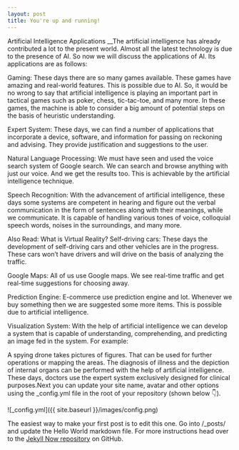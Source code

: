 ```yaml
---
layout: post
title: You're up and running!
---
```


Artificial Intelligence Applications
__The artificial intelligence has already contributed a lot to the present world. Almost all the latest technology is due to the presence of AI. So now we will discuss the applications of AI. Its applications are as follows:

Gaming:
These days there are so many games available. These games have amazing and real-world features. This is possible due to AI. So, it would be no wrong to say that artificial intelligence is playing an important part in tactical games such as poker, chess, tic-tac-toe, and many more. In these games, the machine is able to consider a big amount of potential steps on the basis of heuristic understanding.

Expert System:
These days, we can find a number of applications that incorporate a device, software, and information for passing on reckoning and advising. They provide justification and suggestions to the user.

Natural Language Processing:
We must have seen and used the voice search system of Google search. We can search and browse anything with just our voice. And we get the results too. This is achievable by the artificial intelligence technique.

Speech Recognition:
With the advancement of artificial intelligence, these days some systems are competent in hearing and figure out the verbal communication in the form of sentences along with their meanings, while we communicate. It is capable of handling various tones of voice, colloquial speech words, noises in the surroundings, and many more.

Also Read: What is Virtual Reality?
Self-driving cars:
These days the development of self-driving cars and other vehicles are in the progress. These cars won’t have drivers and will drive on the basis of analyzing the traffic.

Google Maps:
All of us use Google maps. We see real-time traffic and get real-time suggestions for choosing away.

Prediction Engine:
E-commerce use prediction engine and lot. Whenever we buy something then we are suggested some more items. This is possible due to artificial intelligence.

Visualization System:
With the help of artificial intelligence we can develop a system that is capable of understanding, comprehending, and predicting an image fed in the system. For example:

A spying drone takes pictures of figures. That can be used for further operations or mapping the areas.
The diagnosis of illness and the depiction of internal organs can be performed with the help of artificial intelligence. These days, doctors use the expert system exclusively designed for clinical purposes.Next you can update your site name, avatar and other options using the _config.yml file in the root of your repository (shown below :point_down:).

![_config.yml]({{ site.baseurl }}/images/config.png)

The easiest way to make your first post is to edit this one. Go into /_posts/ and update the Hello World markdown file. For more instructions head over to the [Jekyll Now repository](https://github.com/barryclark/jekyll-now) on GitHub.
